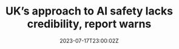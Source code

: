 ---
external: true
url: https://techcrunch.com/2023/07/17/ada-lovelace-institute-report-on-uk-regulating-ai/
title: UK’s approach to AI safety lacks credibility, report warns
description: A new report examining the UK's approach to regulating AI makes for pretty awkward reading for the government.
date: 2023-07-17T23:00:02Z
icon: https://superb-rose-sheep.faviconkit.com/techcrunch.com/32
source: TechCrunch
---